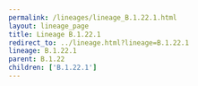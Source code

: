 ```yaml
---
permalink: /lineages/lineage_B.1.22.1.html
layout: lineage_page
title: Lineage B.1.22.1
redirect_to: ../lineage.html?lineage=B.1.22.1
lineage: B.1.22.1
parent: B.1.22
children: ['B.1.22.1']
---
```

